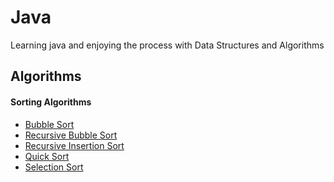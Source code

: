# Java
Learning java and enjoying the process
with Data Structures and Algorithms

## Algorithms

#### Sorting Algorithms
* [Bubble Sort](./Algorithms/Bubble%20Sort)
* [Recursive Bubble Sort](./Algorithms/Recursive%20Bubble%20Sort)
* [Recursive Insertion Sort](./Algorithms/Recursive%20Insertion%20Sort)
* [Quick Sort](./Algorithms/quickSort.java)
* [Selection Sort](./Algorithms/Selection%20Sort)
